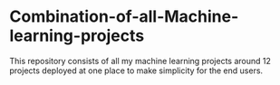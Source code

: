 # Combination-of-all-Machine-learning-projects
This repository consists of all my machine learning projects around 12 projects deployed at one place to make simplicity for the end users.
